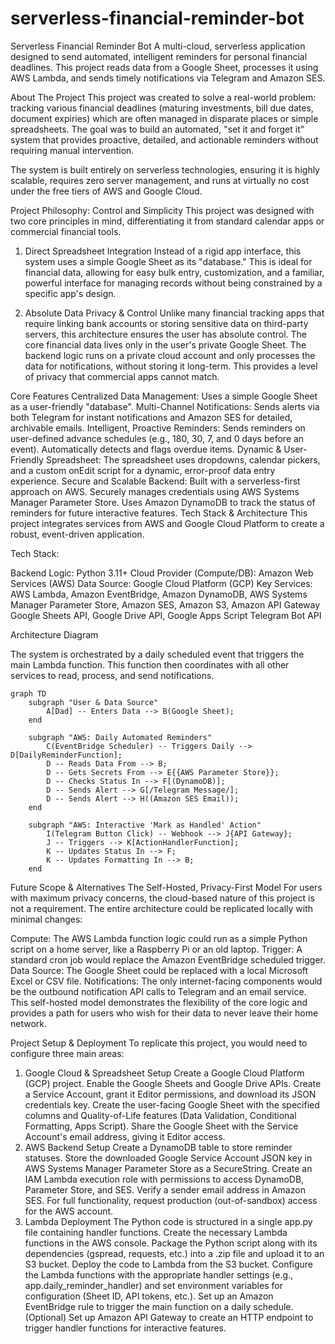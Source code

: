 # serverless-financial-reminder-bot
Serverless Financial Reminder Bot
A multi-cloud, serverless application designed to send automated, intelligent reminders for personal financial deadlines. This project reads data from a Google Sheet, processes it using AWS Lambda, and sends timely notifications via Telegram and Amazon SES.

About The Project
This project was created to solve a real-world problem: tracking various financial deadlines (maturing investments, bill due dates, document expiries) which are often managed in disparate places or simple spreadsheets. The goal was to build an automated, "set it and forget it" system that provides proactive, detailed, and actionable reminders without requiring manual intervention.

The system is built entirely on serverless technologies, ensuring it is highly scalable, requires zero server management, and runs at virtually no cost under the free tiers of AWS and Google Cloud.

Project Philosophy: Control and Simplicity
This project was designed with two core principles in mind, differentiating it from standard calendar apps or commercial financial tools.

1. Direct Spreadsheet Integration
Instead of a rigid app interface, this system uses a simple Google Sheet as its "database." This is ideal for financial data, allowing for easy bulk entry, customization, and a familiar, powerful interface for managing records without being constrained by a specific app's design.

2. Absolute Data Privacy & Control
Unlike many financial tracking apps that require linking bank accounts or storing sensitive data on third-party servers, this architecture ensures the user has absolute control. The core financial data lives only in the user's private Google Sheet. The backend logic runs on a private cloud account and only processes the data for notifications, without storing it long-term. This provides a level of privacy that commercial apps cannot match.

Core Features
Centralized Data Management: Uses a simple Google Sheet as a user-friendly "database".
Multi-Channel Notifications: Sends alerts via both Telegram for instant notifications and Amazon SES for detailed, archivable emails.
Intelligent, Proactive Reminders:
Sends reminders on user-defined advance schedules (e.g., 180, 30, 7, and 0 days before an event).
Automatically detects and flags overdue items.
Dynamic & User-Friendly Spreadsheet:
The spreadsheet uses dropdowns, calendar pickers, and a custom onEdit script for a dynamic, error-proof data entry experience.
Secure and Scalable Backend:
Built with a serverless-first approach on AWS.
Securely manages credentials using AWS Systems Manager Parameter Store.
Uses Amazon DynamoDB to track the status of reminders for future interactive features.
Tech Stack & Architecture
This project integrates services from AWS and Google Cloud Platform to create a robust, event-driven application.

Tech Stack:

Backend Logic: Python 3.11+
Cloud Provider (Compute/DB): Amazon Web Services (AWS)
Data Source: Google Cloud Platform (GCP)
Key Services:
AWS Lambda, Amazon EventBridge, Amazon DynamoDB, AWS Systems Manager Parameter Store, Amazon SES, Amazon S3, Amazon API Gateway
Google Sheets API, Google Drive API, Google Apps Script
Telegram Bot API

Architecture Diagram

The system is orchestrated by a daily scheduled event that triggers the main Lambda function. This function then coordinates with all other services to read, process, and send notifications.

```mermaid
graph TD
    subgraph "User & Data Source"
        A[Dad] -- Enters Data --> B(Google Sheet);
    end

    subgraph "AWS: Daily Automated Reminders"
        C(EventBridge Scheduler) -- Triggers Daily --> D[DailyReminderFunction];
        D -- Reads Data From --> B;
        D -- Gets Secrets From --> E{{AWS Parameter Store}};
        D -- Checks Status In --> F[(DynamoDB)];
        D -- Sends Alert --> G[/Telegram Message/];
        D -- Sends Alert --> H((Amazon SES Email));
    end

    subgraph "AWS: Interactive 'Mark as Handled' Action"
        I(Telegram Button Click) -- Webhook --> J{API Gateway};
        J -- Triggers --> K[ActionHandlerFunction];
        K -- Updates Status In --> F;
        K -- Updates Formatting In --> B;
    end
```

Future Scope & Alternatives
The Self-Hosted, Privacy-First Model
For users with maximum privacy concerns, the cloud-based nature of this project is not a requirement. The entire architecture could be replicated locally with minimal changes:

Compute: The AWS Lambda function logic could run as a simple Python script on a home server, like a Raspberry Pi or an old laptop.
Trigger: A standard cron job would replace the Amazon EventBridge scheduled trigger.
Data Source: The Google Sheet could be replaced with a local Microsoft Excel or CSV file.
Notifications: The only internet-facing components would be the outbound notification API calls to Telegram and an email service.
This self-hosted model demonstrates the flexibility of the core logic and provides a path for users who wish for their data to never leave their home network.

Project Setup & Deployment
To replicate this project, you would need to configure three main areas:

1. Google Cloud & Spreadsheet Setup
Create a Google Cloud Platform (GCP) project.
Enable the Google Sheets and Google Drive APIs.
Create a Service Account, grant it Editor permissions, and download its JSON credentials key.
Create the user-facing Google Sheet with the specified columns and Quality-of-Life features (Data Validation, Conditional Formatting, Apps Script).
Share the Google Sheet with the Service Account's email address, giving it Editor access.
2. AWS Backend Setup
Create a DynamoDB table to store reminder statuses.
Store the downloaded Google Service Account JSON key in AWS Systems Manager Parameter Store as a SecureString.
Create an IAM Lambda execution role with permissions to access DynamoDB, Parameter Store, and SES.
Verify a sender email address in Amazon SES. For full functionality, request production (out-of-sandbox) access for the AWS account.
3. Lambda Deployment
The Python code is structured in a single app.py file containing handler functions.
Create the necessary Lambda functions in the AWS console.
Package the Python script along with its dependencies (gspread, requests, etc.) into a .zip file and upload it to an S3 bucket.
Deploy the code to Lambda from the S3 bucket.
Configure the Lambda functions with the appropriate handler settings (e.g., app.daily_reminder_handler) and set environment variables for configuration (Sheet ID, API tokens, etc.).
Set up an Amazon EventBridge rule to trigger the main function on a daily schedule.
(Optional) Set up Amazon API Gateway to create an HTTP endpoint to trigger handler functions for interactive features.
